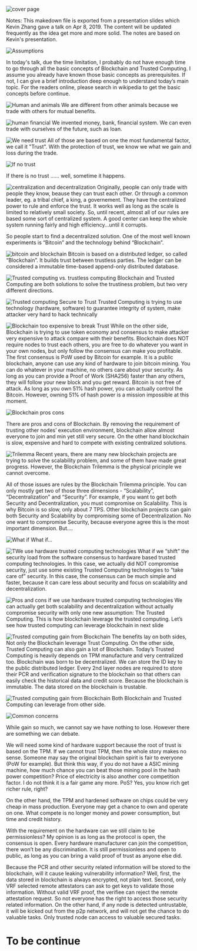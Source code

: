 
![cover page](images/cover.jpg)

Notes: This makedown file is exported from a presentation slides which Kevin Zhang gave a talk on Apr 8, 2019. The content will be updated frequently as the idea get more and more solid. The notes are based on Kevin's presentation. 

![Assumptions](images/Blockchain_Trust_Computation_and_New_Internet_Apr_2019.jpg)

In today's talk, due the time limitation, I probably do not have enough time to go through all the basic concepts of Blockchain and Trusted Computing. I assume you already have known those basic concepts as prerequisites. If not, I can give a brief introduction deep enough to understand today’s main topic. For the readers online, please search in wikipedia to get the basic concepts before continue. 

![Human and animals](images/Blockchain_Trust_Computation_and_New_Internet_Apr_2019_1.jpg)
We are different from other animals because we trade with others for mutual benefits.

![human financial](images/Blockchain_Trust_Computation_and_New_Internet_Apr_2019_2.jpg)
We invented money, bank, financial system. We can even trade with ourselves of the future, such as loan. 

![We need trust](images/Blockchain_Trust_Computation_and_New_Internet_Apr_2019_3.jpg)
All of those are based on one the most fundamental factor, we call it "Trust". With the protection of trust, we know we what we gain and loss during the trade. 

![If no trust](images/Blockchain_Trust_Computation_and_New_Internet_Apr_2019_4.jpg)

If there is no trust ...... well, sometime it happens.

![centralization and decentralization](images/Blockchain_Trust_Computation_and_New_Internet_Apr_2019_5.jpg)
Originally, people can only trade with people they know, beause they can trust each other. Or through a common leader, eg. a tribal chief, a king, a governement. They have the centralized power to rule and enforce the trust. It works well as long as the scale is limited to relatively small society. So, until recent, almost all of our rules are based some sort of centralized system. A good center can keep the whole system running fairly and high efficiency...until it corrupts.

So people start to find a decentralized solution. One of the most well known experiments is “Bitcoin” and the technology behind “Blockchain”.

![bitcoin and blockchain](images/Blockchain_Trust_Computation_and_New_Internet_Apr_2019_6.jpg)
Bitcoin is based on a distributed ledger, so called “Blockchain”. It builds trust between trustless parties. The ledger can be considered a immutable time-based append-only distributed database.

![Trusted computing vs. trustless computing](images/Blockchain_Trust_Computation_and_New_Internet_Apr_2019_7.jpg)
Blockchain and Trusted Computing are both solutions to solve the trustiness problem, but two very different directions.

![Trusted computing Secure to Trust](images/Blockchain_Trust_Computation_and_New_Internet_Apr_2019_8.jpg)
Trusted Computing is trying to use technology (hardware, software) to guarantee integrity of system, make attacker very hard to hack technically

![Blockchain too expensive to break Trust](images/Blockchain_Trust_Computation_and_New_Internet_Apr_2019_9.jpg)
While on the other side, Blockchain is trying to use token economy and consensus to make attacker very expensive to attack compare with their benefits. Blockchain does NOT require nodes to trust each others, you are free to do whatever you want in your own nodes, but only follow the consensus can make you profitable. 
The first consensus is PoW used by Bitcoin for example. It is a public blockchain, anyone can use any kind of hardware to join bitcoin mining. You can do whatever in your machine, no others care about your security. As long as you can provide a Proof of Work (SHA256) faster than any others, they will follow your new block and you get reward. Bitcoin is not free of attack. As long as you own 51% hash power, you can actually control the Bitcoin. However, owning 51% of hash power is a mission impossible at this moment. 

![Blockchain pros cons](images/Blockchain_Trust_Computation_and_New_Internet_Apr_2019_10.jpg)

There are pros and cons of Blockchain.
By removing the requirement of trusting other nodes’ execution environment, blockchain allow almost everyone to join and min yet still very secure. On the other hand blockchain is slow, expensive and hard to compete with existing centralized solutions. 

![Trilemma](images/Blockchain_Trust_Computation_and_New_Internet_Apr_2019_11.jpg)
Recent years, there are many new blockchain projects are trying to solve the scalability problem, and some of them have made great progress. However, the Blockchain Trilemma is the physical pricinple we cannot overcome.

All of those issues are rules by the Blockchain Trilemma principle. 
You can only mostly get two of those three dimensions - “Scalability”, “Decentralization” and “Security”. For example, if you want to get both Security and Decentralization, you must compromise on Scalability. This is why Bitcoin is so slow, only about 7 TPS. Other blockchain projects can gain both Security and Scalability by compromising some of Decentralization. 
No one want to compromise Security, because everyone agree this is the most important dimension. But….

![What if](images/Blockchain_Trust_Computation_and_New_Internet_Apr_2019_12.jpg)
What if...

![TWe use hardware trusted computing technologies](images/Blockchain_Trust_Computation_and_New_Internet_Apr_2019_13.jpg)
What if we “shift” the security load from the software consensus to hardware based trusted computing technologies. In this case, we actually did NOT compromise security, just use some existing Trusted Computing technologies to “take care of” security. In this case, the consensus can be much simple and faster, because it can care less about security and focus on scalability and decentralization.

![Pros and cons if we use hardware trusted computing technologies](images/Blockchain_Trust_Computation_and_New_Internet_Apr_2019_14.jpg)
We can actually get both scalability and decentralization without actually compromise security with only one new assumption: The Trusted Computing. 
This is how blockchain leverage the trusted computing. Let’s see how trusted computing can leverage blockchain in next slide

![Trusted computing gain from Blockchain](images/Blockchain_Trust_Computation_and_New_Internet_Apr_2019_15.jpg)
The benefits lay on both sides, Not only the Blockchain leverage Trust Computing. On the other side, Trusted Computing can also gain a lot of Blockchain.
Today’s Trusted Computing is heavily depends on TPM manufacture and very centralized too. Blockchain was born to be decentralized. We can store the ID key to the public distributed ledger. Every 2nd layer nodes are required to store their PCR and verification signature to the blockchain so that others can easily check the historical data and credit score. 
Because the blockchain is immutable. The data stored on the blockchain is trustable.

![Trusted computing gain from Blockchain](images/Blockchain_Trust_Computation_and_New_Internet_Apr_2019_16.jpg)
Both Blockchain and Trusted Computing can leverage from other side. 

![Common concerns](images/Blockchain_Trust_Computation_and_New_Internet_Apr_2019_17.jpg)

While gain so much, we cannot say we have nothing to lose. However there are something we can debate.

We will need some kind of hardware support because the root of trust is based on the TPM. If we cannot trust TPM, then the whole story makes no sense. Someone may say the original blockchain spirit is fair to everyone (PoW for example). But think this way, if you do not have a ASIC mining machine, how much chance you can beat those mining pool in the hash power competition? Price of electricity is also another core competition factor. I do not think it is a fair game any more. PoS? Yes, you know rich get richer rule, right?

On the other hand, the TPM and hardened software on chips could be very cheap in mass production. Everyone may get a chance to own and operate on one. What compete is no longer money and power consumption, but time and credit history. 

With the requirement on the hardware can we still claim to be permissionless? My opinion is as long as the protocol is open, the consensus is open. Every hardware manufacturer can join the competition, there won’t be any discrimination. It is still permissionless and open to public, as long as you can bring a valid proof of trust as anyone else did.

Because the PCR and other security related information will be stored to the blockchain, will it cause leaking vulnerability information?
Well, first, the data stored in blockchain is always encrypted, not plain text. Second, only VRF selected remote attestators can ask to get keys to validate those information. Without valid VRF proof, the verifiee can reject the remote attestation request. So not everyone has the right to access those security related information. On the other hand, if any node is detected untrustable, it will be kicked out from the p2p network, and will not get the chance to do valuable tasks. Only trusted node can access to valuable secured tasks.

# To be continue


